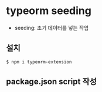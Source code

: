 # typeorm seeding
- seeding: 초기 데이터를 넣는 작업

## 설치
```bash
$ npm i typeorm-extension
```

## package.json script 작성
```json

```
